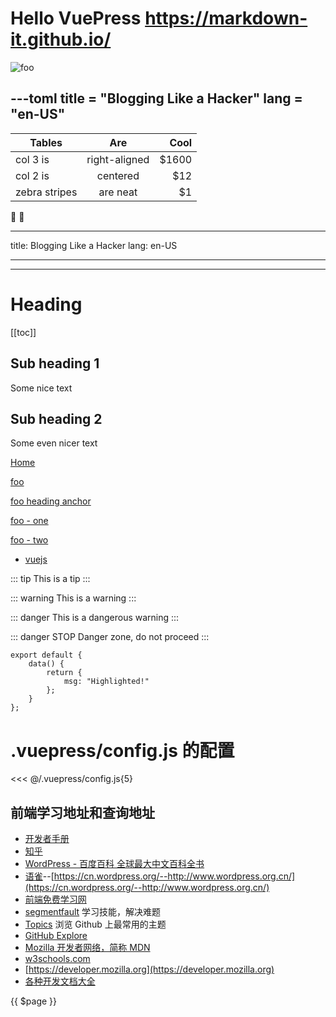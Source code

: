 # Hello VuePress https://markdown-it.github.io/

<img :src="$withBase('/foo.png')" alt="foo">

---toml
title = "Blogging Like a Hacker"
lang = "en-US"
---

| Tables        |      Are      |   Cool |
| ------------- | :-----------: | -----: |
| col 3 is      | right-aligned | \$1600 |
| col 2 is      |   centered    |   \$12 |
| zebra stripes |   are neat    |    \$1 |

:tada: :100:

---

title: Blogging Like a Hacker
lang: en-US

---

---

# Heading

[[toc]]

## Sub heading 1

Some nice text

## Sub heading 2

Some even nicer text

[Home](/) <!-- 跳转到根部的 README.md -->

[foo](/foo/) <!-- 跳转到 foo 文件夹的 index.html -->

[foo heading anchor](/foo/#heading) <!-- 跳转到 foo/index.html 的特定 anchor 位置 -->

[foo - one](/foo/one.html) <!-- 具体文件可以使用 .html 结尾 -->

[foo - two](/foo/two.md) <!-- 也可以用 .md -->

-   [vuejs](http://vuejs.org)

::: tip
This is a tip
:::

::: warning
This is a warning
:::

::: danger
This is a dangerous warning
:::

::: danger STOP
Danger zone, do not proceed
:::

```js{4}
export default {
    data() {
        return {
            msg: "Highlighted!"
        };
    }
};
```

# .vuepress/config.js 的配置

<<< @/.vuepress/config.js{5}

## 前端学习地址和查询地址

-   [开发者手册](https://cloud.tencent.com/developer/devdocs)
-   [知乎](https://www.zhihu.com/question/327763431/answer/705321309)
-   [WordPress - 百度百科 全球最大中文百科全书](https://wordpress.org/)
-   [语雀](https://www.yuque.com/dashboard/collections)--[https://cn.wordpress.org/--http://www.wordpress.org.cn/](https://cn.wordpress.org/--http://www.wordpress.org.cn/)
-   [前端免费学习网](http://sem.tanzhouedu.com/shiguang/it/web/pc360/?from=360_PC&plan=%E5%89%8D%E7%AB%AF-html%2Fhtml5%2Fcss%E7%B1%BB-QQ%E7%BE%A4&unit=html5&keyword=html5%E5%89%8D%E7%AB%AF%E5%BC%80%E5%8F%91)
-   [segmentfault](https://segmentfault.com/) 学习技能，解决难题
-   [Topics](https://github.com/topics) 浏览 Github 上最常用的主题
-   [GitHub Explore](https://github.com/github/explore)
-   [Mozilla 开发者网络，简称 MDN]()
-   [w3schools.com]()
-   [https://developer.mozilla.org](https://developer.mozilla.org)
-   [各种开发文档大全](https://devdocs.io/)
    <a name="415e06f5"></a>

{{ $page }}
